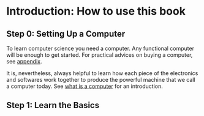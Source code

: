 # Introduction: How to use this book

## Step 0: Setting Up a Computer

To learn computer science you need a computer.
Any functional computer will be enough to get started.
For practical advices on buying a computer, see [appendix](../appendix/advice_on_buying_a_computer.md).

It is, nevertheless, always helpful to learn how each piece of the electronics and softwares work together to produce the powerful machine that we call a computer today.
See [what is a computer](./what_is_a_computer.md) for an introduction.

## Step 1: Learn the Basics


